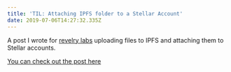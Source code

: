 ```yaml
---
title: 'TIL: Attaching IPFS folder to a Stellar Account'
date: 2019-07-06T14:27:32.335Z
---
```


A post I wrote for [revelry labs](https://revelry.co) uploading files to IPFS and attaching them to Stellar accounts.

[You can check out the post here](https://revelry.co/ipfs-stellar/)
